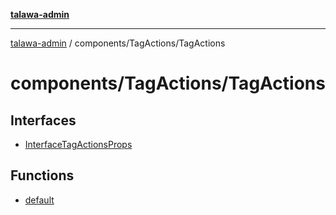 [**talawa-admin**](../../../README.md)

***

[talawa-admin](../../../modules.md) / components/TagActions/TagActions

# components/TagActions/TagActions

## Interfaces

- [InterfaceTagActionsProps](interfaces/InterfaceTagActionsProps.md)

## Functions

- [default](functions/default.md)
